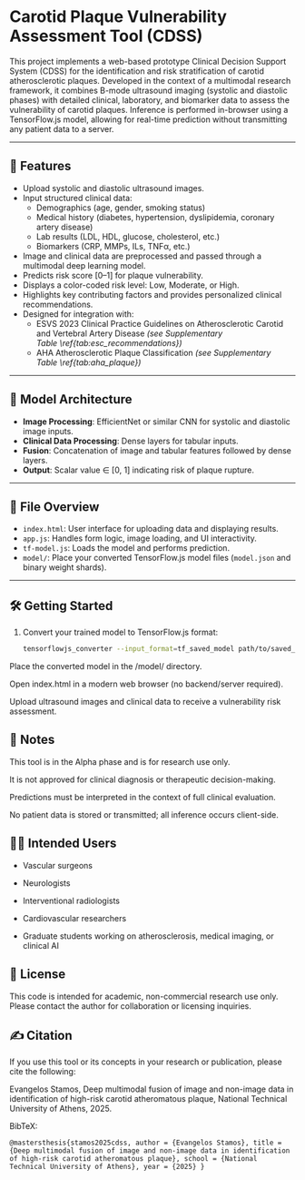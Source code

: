 # Carotid Plaque Vulnerability Assessment Tool (CDSS)

This project implements a web-based prototype Clinical Decision Support System (CDSS) for the identification and risk stratification of carotid atherosclerotic plaques. Developed in the context of a multimodal research framework, it combines B-mode ultrasound imaging (systolic and diastolic phases) with detailed clinical, laboratory, and biomarker data to assess the vulnerability of carotid plaques. Inference is performed in-browser using a TensorFlow.js model, allowing for real-time prediction without transmitting any patient data to a server.

---

## 🚀 Features

- Upload systolic and diastolic ultrasound images.
- Input structured clinical data:
  - Demographics (age, gender, smoking status)
  - Medical history (diabetes, hypertension, dyslipidemia, coronary artery disease)
  - Lab results (LDL, HDL, glucose, cholesterol, etc.)
  - Biomarkers (CRP, MMPs, ILs, TNFα, etc.)
- Image and clinical data are preprocessed and passed through a multimodal deep learning model.
- Predicts risk score [0–1] for plaque vulnerability.
- Displays a color-coded risk level: Low, Moderate, or High.
- Highlights key contributing factors and provides personalized clinical recommendations.
- Designed for integration with:
  - ESVS 2023 Clinical Practice Guidelines on Atherosclerotic Carotid and Vertebral Artery Disease *(see Supplementary Table \ref{tab:esc_recommendations})*
  - AHA Atherosclerotic Plaque Classification *(see Supplementary Table \ref{tab:aha_plaque})*

---

## 🧠 Model Architecture

- **Image Processing**: EfficientNet or similar CNN for systolic and diastolic image inputs.
- **Clinical Data Processing**: Dense layers for tabular inputs.
- **Fusion**: Concatenation of image and tabular features followed by dense layers.
- **Output**: Scalar value ∈ [0, 1] indicating risk of plaque rupture.

---

## 📁 File Overview

- `index.html`: User interface for uploading data and displaying results.
- `app.js`: Handles form logic, image loading, and UI interactivity.
- `tf-model.js`: Loads the model and performs prediction.
- `model/`: Place your converted TensorFlow.js model files (`model.json` and binary weight shards).

---

## 🛠️ Getting Started

1. Convert your trained model to TensorFlow.js format:
   ```bash
   tensorflowjs_converter --input_format=tf_saved_model path/to/saved_model path/to/model
Place the converted model in the /model/ directory.

Open index.html in a modern web browser (no backend/server required).

Upload ultrasound images and clinical data to receive a vulnerability risk assessment.

## 📌 Notes
This tool is in the Alpha phase and is for research use only.

It is not approved for clinical diagnosis or therapeutic decision-making.

Predictions must be interpreted in the context of full clinical evaluation.

No patient data is stored or transmitted; all inference occurs client-side.

## 👨‍⚕️ Intended Users
- Vascular surgeons

- Neurologists

- Interventional radiologists

- Cardiovascular researchers

- Graduate students working on atherosclerosis, medical imaging, or clinical AI

## 📄 License
This code is intended for academic, non-commercial research use only. Please contact the author for collaboration or licensing inquiries.

## ✍️ Citation
If you use this tool or its concepts in your research or publication, please cite the following:

Evangelos Stamos, Deep multimodal fusion of image and non-image data in identification of high-risk carotid atheromatous plaque, National Technical University of Athens, 2025.

BibTeX:

``
@mastersthesis{stamos2025cdss,
  author = {Evangelos Stamos},
  title = {Deep multimodal fusion of image and non-image data in identification of high-risk carotid atheromatous plaque},
  school = {National Technical University of Athens},
  year = {2025}
}
``